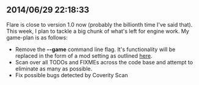 ## 2014/06/29 22:18:33

Flare is close to version 1.0 now (probably the billionth time I've said that). This week, I plan to tackle a big chunk of what's left for engine work. My game-plan is as follows:

- Remove the **--game** command line flag. It's functionality will be replaced in the form of a mod setting as outlined [here](https://github.com/clintbellanger/flare-engine/issues/1111).
- Scan over all TODOs and FIXMEs across the code base and attempt to eliminate as many as possible.
- Fix possible bugs detected by Coverity Scan


